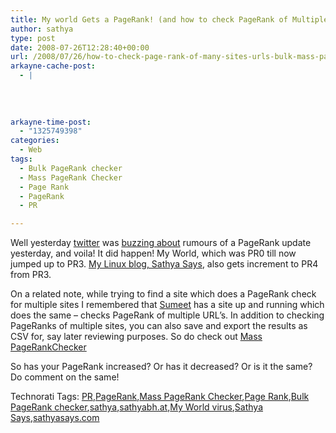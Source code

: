 ```yaml
---
title: My world Gets a PageRank! (and how to check PageRank of Multiple sites)
author: sathya
type: post
date: 2008-07-26T12:28:40+00:00
url: /2008/07/26/how-to-check-page-rank-of-many-sites-urls-bulk-mass-page-rank-checker/
arkayne-cache-post:
  - |
    
    
    
    
arkayne-time-post:
  - "1325749398"
categories:
  - Web
tags:
  - Bulk PageRank checker
  - Mass PageRank Checker
  - Page Rank
  - PageRank
  - PR

---
```

Well yesterday <a href="http://twitter.com/" target="_blank">twitter</a> was <a href="http://search.twitter.com/search?q=PR+update&lang=en" target="_blank">buzzing about</a> rumours of a PageRank update yesterday, and voila! It did happen! My World, which was PR0 till now jumped up to PR3. <a href="http://sathyasays.com/" target="_blank">My Linux blog, Sathya Says</a>, also gets increment to PR4 from PR3. 

<!--more-->

On a related note, while trying to find a site which does a PageRank check for multiple sites I remembered that <a href="http://iamsumeet.com/" target="_blank">Sumeet</a> has a site up and running which does the same – checks PageRank of multiple URL’s. In addition to checking PageRanks of multiple sites, you can also save and export the results as CSV for, say later reviewing purposes. So do check out <a href="http://checkbulkpagerank.com/" target="_blank">Mass PageRankChecker</a>

So has your PageRank increased? Or has it decreased? Or is it the same? Do comment on the same!

<div class="wlWriterSmartContent" id="scid:0767317B-992E-4b12-91E0-4F059A8CECA8:a2eda8b4-336e-4eb4-bff0-b4c4b2b39985" style="padding-right: 0px; display: inline; padding-left: 0px; float: none; padding-bottom: 0px; margin: 0px; padding-top: 0px">
  Technorati Tags: <a href="http://technorati.com/tags/PR" rel="tag">PR</a>,<a href="http://technorati.com/tags/PageRank" rel="tag">PageRank</a>,<a href="http://technorati.com/tags/Mass+PageRank+Checker" rel="tag">Mass PageRank Checker</a>,<a href="http://technorati.com/tags/Page+Rank" rel="tag">Page Rank</a>,<a href="http://technorati.com/tags/Bulk+PageRank+checker" rel="tag">Bulk PageRank checker</a>,<a href="http://technorati.com/tags/sathya" rel="tag">sathya</a>,<a href="http://technorati.com/tags/sathyabh.at" rel="tag">sathyabh.at</a>,<a href="http://technorati.com/tags/My+World+virus" rel="tag">My World virus</a>,<a href="http://technorati.com/tags/Sathya+Says" rel="tag">Sathya Says</a>,<a href="http://technorati.com/tags/sathyasays.com" rel="tag">sathyasays.com</a>
</div>
